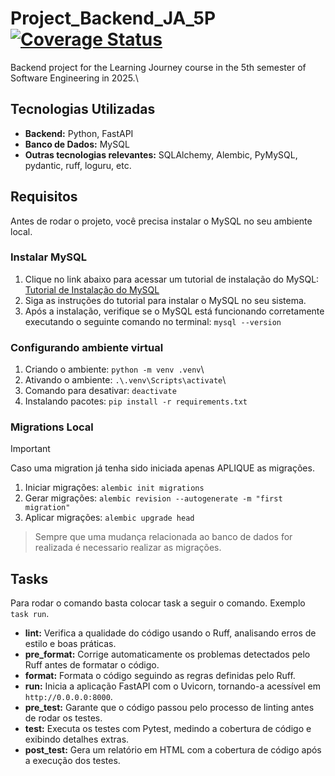 # Project_Backend_JA_5P [![Coverage Status](https://coveralls.io/repos/github/YasminTrembulack/Project_Backend_JA_5P/badge.svg?branch=main)](https://coveralls.io/github/YasminTrembulack/Project_Backend_JA_5P?branch=main)
Backend project for the Learning Journey course in the 5th semester of Software Engineering in 2025.\

## Tecnologias Utilizadas
- **Backend:** Python, FastAPI
- **Banco de Dados:** MySQL
- **Outras tecnologias relevantes:** SQLAlchemy, Alembic, PyMySQL, pydantic, ruff, loguru, etc.

## Requisitos
Antes de rodar o projeto, você precisa instalar o MySQL no seu ambiente local.

### Instalar MySQL
1.  Clique no link abaixo para acessar um tutorial de instalação do MySQL: [Tutorial de Instalação do MySQL](https://www.youtube.com/watch?v=v8i2NgiM5pE)
2.  Siga as instruções do tutorial para instalar o MySQL no seu sistema.
3.  Após a instalação, verifique se o MySQL está funcionando corretamente executando o seguinte comando no terminal: `mysql --version`


### Configurando ambiente virtual
1.  Criando o ambiente: `python -m venv .venv`\
2.  Ativando o ambiente: `.\.venv\Scripts\activate`\
3.  Comando para desativar: `deactivate`
4.  Instalando pacotes: `pip install -r requirements.txt`

### Migrations Local
> [!IMPORTANT]
> Caso uma migration já tenha sido iniciada apenas APLIQUE as migrações.

1.  Iniciar migrações: `alembic init migrations`
2.  Gerar migrações: `alembic revision --autogenerate -m "first migration"`
3.  Aplicar migrações: `alembic upgrade head`

> Sempre que uma mudança relacionada ao banco de dados for realizada é necessario realizar as migrações.

## Tasks
Para rodar o comando basta colocar task a seguir o comando. Exemplo `task run`.
* **lint:** Verifica a qualidade do código usando o Ruff, analisando erros de estilo e boas práticas.
* **pre_format:** Corrige automaticamente os problemas detectados pelo Ruff antes de formatar o código.
* **format:** Formata o código seguindo as regras definidas pelo Ruff.
* **run:** Inicia a aplicação FastAPI com o Uvicorn, tornando-a acessível em `http://0.0.0.0:8000`.
* **pre_test:** Garante que o código passou pelo processo de linting antes de rodar os testes.
* **test:** Executa os testes com Pytest, medindo a cobertura de código e exibindo detalhes extras.
* **post_test:** Gera um relatório em HTML com a cobertura de código após a execução dos testes.

